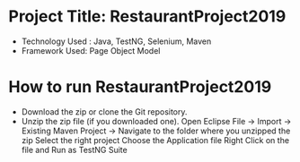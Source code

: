 # Project Title: RestaurantProject2019
* Technology Used : Java, TestNG, Selenium, Maven
* Framework Used: Page Object Model
# How to run RestaurantProject2019
* Download the zip or clone the Git repository.
* Unzip the zip file (if you downloaded one).
Open Eclipse
File -> Import -> Existing Maven Project -> Navigate to the folder where you unzipped the zip
Select the right project
Choose the Application file 
Right Click on the file and Run as TestNG Suite
